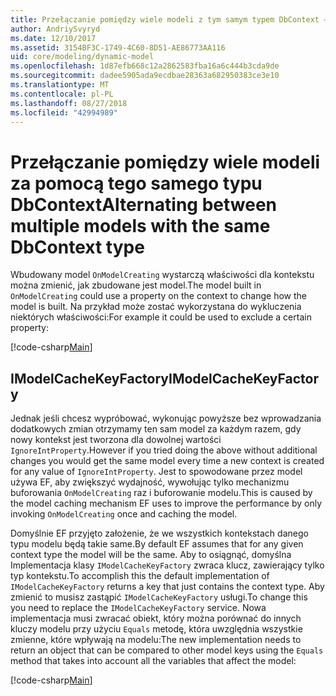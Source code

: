 ```yaml
---
title: Przełączanie pomiędzy wiele modeli z tym samym typem DbContext — EF Core
author: AndriySvyryd
ms.date: 12/10/2017
ms.assetid: 3154BF3C-1749-4C60-8D51-AE86773AA116
uid: core/modeling/dynamic-model
ms.openlocfilehash: 1d87efb668c12a2862583fba16a6c444b3cda9de
ms.sourcegitcommit: dadee5905ada9ecdbae28363a682950383ce3e10
ms.translationtype: MT
ms.contentlocale: pl-PL
ms.lasthandoff: 08/27/2018
ms.locfileid: "42994989"
---
```

# <a name="alternating-between-multiple-models-with-the-same-dbcontext-type"></a><span data-ttu-id="e5da0-102">Przełączanie pomiędzy wiele modeli za pomocą tego samego typu DbContext</span><span class="sxs-lookup"><span data-stu-id="e5da0-102">Alternating between multiple models with the same DbContext type</span></span>

<span data-ttu-id="e5da0-103">Wbudowany model `OnModelCreating` wystarczą właściwości dla kontekstu można zmienić, jak zbudowane jest model.</span><span class="sxs-lookup"><span data-stu-id="e5da0-103">The model built in `OnModelCreating` could use a property on the context to change how the model is built.</span></span> <span data-ttu-id="e5da0-104">Na przykład może zostać wykorzystana do wykluczenia niektórych właściwości:</span><span class="sxs-lookup"><span data-stu-id="e5da0-104">For example it could be used to exclude a certain property:</span></span>

[!code-csharp[Main](../../../samples/core/DynamicModel/DynamicContext.cs?name=Class)]

## <a name="imodelcachekeyfactory"></a><span data-ttu-id="e5da0-105">IModelCacheKeyFactory</span><span class="sxs-lookup"><span data-stu-id="e5da0-105">IModelCacheKeyFactory</span></span>
<span data-ttu-id="e5da0-106">Jednak jeśli chcesz wypróbować, wykonując powyższe bez wprowadzania dodatkowych zmian otrzymamy ten sam model za każdym razem, gdy nowy kontekst jest tworzona dla dowolnej wartości `IgnoreIntProperty`.</span><span class="sxs-lookup"><span data-stu-id="e5da0-106">However if you tried doing the above without additional changes you would get the same model every time a new context is created for any value of `IgnoreIntProperty`.</span></span> <span data-ttu-id="e5da0-107">Jest to spowodowane przez model używa EF, aby zwiększyć wydajność, wywołując tylko mechanizmu buforowania `OnModelCreating` raz i buforowanie modelu.</span><span class="sxs-lookup"><span data-stu-id="e5da0-107">This is caused by the model caching mechanism EF uses to improve the performance by only invoking `OnModelCreating` once and caching the model.</span></span>

<span data-ttu-id="e5da0-108">Domyślnie EF przyjęto założenie, że we wszystkich kontekstach danego typu modelu będą takie same.</span><span class="sxs-lookup"><span data-stu-id="e5da0-108">By default EF assumes that for any given context type the model will be the same.</span></span> <span data-ttu-id="e5da0-109">Aby to osiągnąć, domyślna Implementacja klasy `IModelCacheKeyFactory` zwraca klucz, zawierający tylko typ kontekstu.</span><span class="sxs-lookup"><span data-stu-id="e5da0-109">To accomplish this the default implementation of `IModelCacheKeyFactory` returns a key that just contains the context type.</span></span> <span data-ttu-id="e5da0-110">Aby zmienić to musisz zastąpić `IModelCacheKeyFactory` usługi.</span><span class="sxs-lookup"><span data-stu-id="e5da0-110">To change this you need to replace the `IModelCacheKeyFactory` service.</span></span> <span data-ttu-id="e5da0-111">Nowa implementacja musi zwracać obiekt, który można porównać do innych kluczy modelu przy użyciu `Equals` metodę, która uwzględnia wszystkie zmienne, które wpływają na modelu:</span><span class="sxs-lookup"><span data-stu-id="e5da0-111">The new implementation needs to return an object that can be compared to other model keys using the `Equals` method that takes into account all the variables that affect the model:</span></span>

[!code-csharp[Main](../../../samples/core/DynamicModel/DynamicModelCacheKeyFactory.cs?name=Class)]
